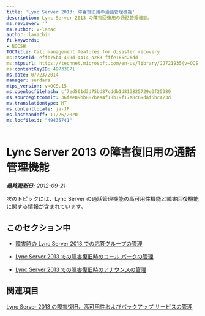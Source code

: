 ```yaml
---
title: 'Lync Server 2013: 障害復旧用の通話管理機能'
description: Lync Server 2013 の障害回復用の通話管理機能。
ms.reviewer: ''
ms.author: v-lanac
author: lanachin
f1.keywords:
- NOCSH
TOCTitle: Call management features for disaster recovery
ms:assetid: effb75b4-499d-4414-a283-fffe165c26dd
ms:mtpsurl: https://technet.microsoft.com/en-us/library/JJ721935(v=OCS.15)
ms:contentKeyID: 49733871
ms.date: 07/23/2014
manager: serdars
mtps_version: v=OCS.15
ms.openlocfilehash: cf7ed561d3d75bd87cddb1d813825729e3f25389
ms.sourcegitcommit: 36fee89bb887bea4f18b19f17a8c69daf5bc423d
ms.translationtype: MT
ms.contentlocale: ja-JP
ms.lasthandoff: 11/26/2020
ms.locfileid: "49435741"
---
```

# <a name="call-management-features-for-disaster-recovery-in-lync-server-2013"></a>Lync Server 2013 の障害復旧用の通話管理機能

<div data-xmlns="http://www.w3.org/1999/xhtml">

<div class="topic" data-xmlns="http://www.w3.org/1999/xhtml" data-msxsl="urn:schemas-microsoft-com:xslt" data-cs="https://msdn.microsoft.com/">

<div data-asp="https://msdn2.microsoft.com/asp">



</div>

<div id="mainSection">

<div id="mainBody">

<span> </span>

_**最終更新日:** 2012-09-21_

次のトピックには、Lync Server の通話管理機能の高可用性機能と障害回復機能に関する情報が含まれています。

<div>

## <a name="in-this-section"></a>このセクション中

  - [障害時の Lync Server 2013 での応答グループの管理](lync-server-2013-managing-response-groups-during-a-disaster.md)

  - [Lync Server 2013 での障害復旧時のコール パークの管理](lync-server-2013-manage-call-park-during-disaster-recovery.md)

  - [Lync Server 2013 での障害復旧時のアナウンスの管理](lync-server-2013-manage-announcements-during-disaster-recovery.md)

</div>

<div>

## <a name="see-also"></a>関連項目


[Lync Server 2013 の障害復旧、高可用性およびバックアップ サービスの管理](lync-server-2013-managing-lync-server-disaster-recovery-high-availability-and-backup-service.md)  
  

</div>

</div>

<span> </span>

</div>

</div>

</div>

